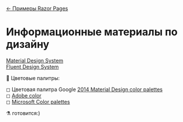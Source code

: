 [← Примеры Razor Pages](/README.md)  

# Информационные материалы по дизайну 
[Material Design System](https://material.io/design/#swipe-to-refresh-swipe-to-refresh)  
[Fluent Design System](https://www.microsoft.com/design/fluent/#/)  

🔖 Цветовые палитры:

 ◻ Цветовая палитра Google [2014 Material Design color palettes](https://material.io/design/color/the-color-system.html#tools-for-picking-colors)  
 ◻ [Adobe color](https://color.adobe.com/ru/explore)  
 ◻ [Microsoft Color palettes](https://developer.microsoft.com/en-us/fabric#/styles/web/colors/theme-slots)  

⚗ готовится:)

